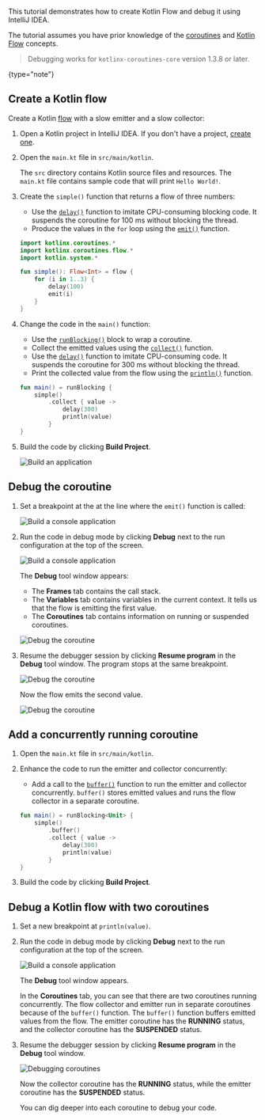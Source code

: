 [//]: # (title: Debug Kotlin Flow using IntelliJ IDEA – tutorial)

This tutorial demonstrates how to create Kotlin Flow and debug it using IntelliJ IDEA.

The tutorial assumes you have prior knowledge of the [coroutines](coroutines-guide.md) and [Kotlin Flow](flow.md#flows) concepts.

> Debugging works for `kotlinx-coroutines-core` version 1.3.8 or later.
>
{type="note"}

## Create a Kotlin flow

Create a Kotlin [flow](https://kotlin.github.io/kotlinx.coroutines/kotlinx-coroutines-core/kotlinx.coroutines.flow/flow.html) with a slow emitter and a slow collector:

1. Open a Kotlin project in IntelliJ IDEA. If you don't have a project, [create one](jvm-get-started.md#create-an-application).

2. Open the `main.kt` file in `src/main/kotlin`.

    The `src` directory contains Kotlin source files and resources. The `main.kt` file contains sample code that will print `Hello World!`.

2. Create the `simple()` function that returns a flow of three numbers:

    * Use the [`delay()`](https://kotlin.github.io/kotlinx.coroutines/kotlinx-coroutines-core/kotlinx.coroutines/delay.html) function to imitate CPU-consuming blocking code. It suspends the coroutine for 100 ms without blocking the thread.
    * Produce the values in the `for` loop using the [`emit()`](https://kotlin.github.io/kotlinx.coroutines/kotlinx-coroutines-core/kotlinx.coroutines.flow/-flow-collector/emit.html) function.

    ```kotlin
    import kotlinx.coroutines.*
    import kotlinx.coroutines.flow.*
    import kotlin.system.*
 
    fun simple(): Flow<Int> = flow {
        for (i in 1..3) {
            delay(100)
            emit(i)
        }
    }
    ```

3. Change the code in the `main()` function:

    * Use the [`runBlocking()`](https://kotlin.github.io/kotlinx.coroutines/kotlinx-coroutines-core/kotlinx.coroutines/run-blocking.html) block to wrap a coroutine.
    * Collect the emitted values using the [`collect()`](https://kotlin.github.io/kotlinx.coroutines/kotlinx-coroutines-core/kotlinx.coroutines.flow/collect.html) function.
    * Use the [`delay()`](https://kotlin.github.io/kotlinx.coroutines/kotlinx-coroutines-core/kotlinx.coroutines/delay.html) function to imitate CPU-consuming code. It suspends the coroutine for 300 ms without blocking the thread.
    * Print the collected value from the flow using the [`println()`](https://kotlinlang.org/api/latest/jvm/stdlib/stdlib/kotlin.io/println.html) function.

    ```kotlin
    fun main() = runBlocking {
        simple()
            .collect { value ->
                delay(300)
                println(value)
            }
    }
    ```

4. Build the code by clicking **Build Project**.

    ![Build an application](flow-build-project.png)

## Debug the coroutine

1. Set a breakpoint at the at the line where the `emit()` function is called:

    ![Build a console application](flow-breakpoint.png)

2. Run the code in debug mode by clicking **Debug** next to the run configuration at the top of the screen.

    ![Build a console application](flow-debug-project.png)

    The **Debug** tool window appears: 
    * The **Frames** tab contains the call stack.
    * The **Variables** tab contains variables in the current context. It tells us that the flow is emitting the first value.
    * The **Coroutines** tab contains information on running or suspended coroutines.

    ![Debug the coroutine](flow-debug-1.png)

3. Resume the debugger session by clicking **Resume program** in the **Debug** tool window. The program stops at the same breakpoint.

    ![Debug the coroutine](flow-resume-debug.png)

    Now the flow emits the second value.

    ![Debug the coroutine](flow-debug-2.png)

## Add a concurrently running coroutine

1. Open the `main.kt` file in `src/main/kotlin`.

2. Enhance the code to run the emitter and collector concurrently:

    * Add a call to the [`buffer()`](https://kotlin.github.io/kotlinx.coroutines/kotlinx-coroutines-core/kotlinx.coroutines.flow/buffer.html) function to run the emitter and collector concurrently. `buffer()` stores emitted values and runs the flow collector in a separate coroutine. 
 
    ```kotlin
    fun main() = runBlocking<Unit> {
        simple()
            .buffer()
            .collect { value ->
                delay(300)
                println(value)
            }
    }
    ```

4. Build the code by clicking **Build Project**.

## Debug a Kotlin flow with two coroutines

1. Set a new breakpoint at `println(value)`.

2. Run the code in debug mode by clicking **Debug** next to the run configuration at the top of the screen.

    ![Build a console application](flow-debug-3.png)

    The **Debug** tool window appears.

    In the **Coroutines** tab, you can see that there are two coroutines running concurrently. The flow collector and emitter run in separate coroutines because of the `buffer()` function.
    The `buffer()` function buffers emitted values from the flow.
    The emitter coroutine has the **RUNNING** status, and the collector coroutine has the **SUSPENDED** status.

2. Resume the debugger session by clicking **Resume program** in the **Debug** tool window.

    ![Debugging coroutines](flow-debug-4.png)

    Now the collector coroutine has the **RUNNING** status, while the emitter coroutine has the **SUSPENDED** status.

    You can dig deeper into each coroutine to debug your code.